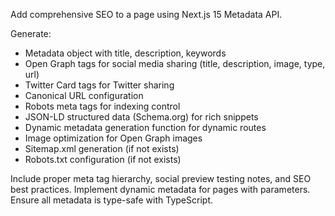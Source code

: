 Add comprehensive SEO to a page using Next.js 15 Metadata API.

Generate:
- Metadata object with title, description, keywords
- Open Graph tags for social media sharing (title, description, image, type, url)
- Twitter Card tags for Twitter sharing
- Canonical URL configuration
- Robots meta tags for indexing control
- JSON-LD structured data (Schema.org) for rich snippets
- Dynamic metadata generation function for dynamic routes
- Image optimization for Open Graph images
- Sitemap.xml generation (if not exists)
- Robots.txt configuration (if not exists)

Include proper meta tag hierarchy, social preview testing notes, and SEO best practices. Implement dynamic metadata for pages with parameters. Ensure all metadata is type-safe with TypeScript.
